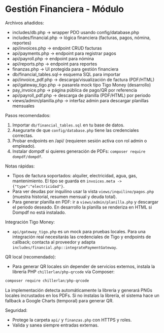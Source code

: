 Gestión Financiera - Módulo
==========================

Archivos añadidos:
- includes/db.php        -> wrapper PDO usando config/database.php
- includes/financial.php -> lógica financiera (facturas, pagos, nómina, reportes)
- api/invoices.php       -> endpoint CRUD facturas
- api/payments.php       -> endpoint para registrar pagos
- api/payroll.php        -> endpoint para nómina
- api/reports.php        -> endpoint para reportes
- finanzas.php           -> UI protegida para gestión financiera
- db/financial_tables.sql-> esquema SQL para importar
 - api/invoice_pdf.php   -> descarga/visualización de factura (PDF/HTML)
 - api/gateway_tigo.php  -> pasarela mock tipo Tigo Money (desarrollo)
 - pay_invoice.php       -> página pública de pago/QR por referencia
 - api/payroll_pdf.php   -> descarga de planilla (PDF/HTML) por periodo
 - views/admin/planilla.php -> interfaz admin para descargar planillas mensuales

Pasos recomendados:
1. Importar `db/financial_tables.sql` en tu base de datos.
2. Asegurarte de que `config/database.php` tiene las credenciales correctas.
3. Probar endpoints en /api/ (requieren sesión activa con rol admin o empleado).
4. Instalar dompdf si quieres generación de PDFs: `composer require dompdf/dompdf`.

Notas rápidas:
- Tipos de factura soportados: alquiler, electricidad, agua, gas, mantenimiento. El tipo se guarda en `invoices.meta -> {"type":"electricidad"}`.
- Para ver deudas por inquilino usar la vista `views/inquilino/pagos.php` (muestra historial, resumen mensual y deuda total).
- Para generar planilla en PDF: ir a `views/admin/planilla.php` y descargar el periodo deseado. En desarrollo la planilla se renderiza en HTML si Dompdf no está instalado.

Integración Tigo Money:
- `api/gateway_tigo.php` es un mock para pruebas locales. Para una integración real necesitarás las credenciales de Tigo y endpoints de callback; contacta al proveedor y adapta `includes/financial.php::integratePaymentGateway`.

QR local (recomendado):
- Para generar QR locales sin depender de servicios externos, instala la librería PHP `chillerlan/php-qrcode` vía Composer:

```powershell
composer require chillerlan/php-qrcode
```

La implementación detecta automáticamente la librería y generará PNGs locales incrustados en los PDFs. Si no instalas la librería, el sistema hace un fallback a Google Charts (temporal) para generar QR.

Seguridad:
- Protege la carpeta `api/` y `finanzas.php` con HTTPS y roles.
- Valida y sanea siempre entradas externas.
